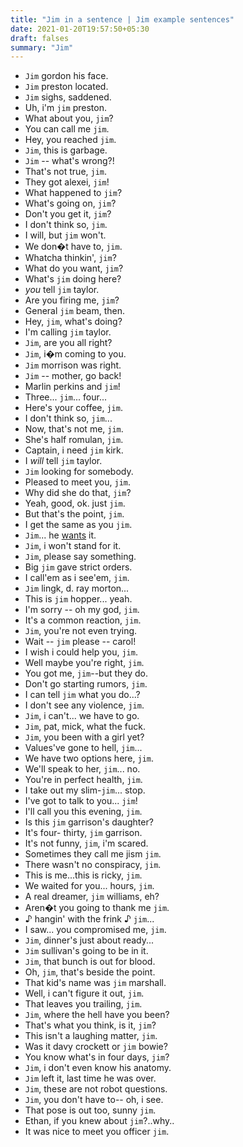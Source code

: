 ```yaml
---
title: "Jim in a sentence | Jim example sentences"
date: 2021-01-20T19:57:50+05:30
draft: falses
summary: "Jim"
---
```

- `Jim` gordon his face.
- `Jim` preston located.
- `Jim` sighs, saddened.
- Uh, i'm `jim` preston.
- What about you, `jim`?
- You can call me `jim`.
- Hey, you reached `jim`.
- `Jim`, this is garbage.
- `Jim` -- what's wrong?!
- That's not true, `jim`.
- They got alexei, `jim`!
- What happened to `jim`?
- What's going on, `jim`?
- Don't you get it, `jim`?
- I don't think so, `jim`.
- I will, but `jim` won't.
- We don�t have to, `jim`.
- Whatcha thinkin', `jim`?
- What do you want, `jim`?
- What's `jim` doing here?
- *you* tell `jim` taylor.
- Are you firing me, `jim`?
- General `jim` beam, then.
- Hey, `jim`, what's doing?
- I'm calling `jim` taylor.
- `Jim`, are you all right?
- `Jim`, i�m coming to you.
- `Jim` morrison was right.
- `Jim` -- mother, go back!
- Marlin perkins and `jim`!
- Three... `jim`... four...
- Here's your coffee, `jim`.
- I don't think so, `jim`...
- Now, that's not me, `jim`.
- She's half romulan, `jim`.
- Captain, i need `jim` kirk.
- I *will* tell `jim` taylor.
- `Jim` looking for somebody.
- Pleased to meet you, `jim`.
- Why did she do that, `jim`?
- Yeah, good, ok. just `jim`.
- But that's the point, `jim`.
- I get the same as you `jim`.
- `Jim`... he <u>wants</u> it.
- `Jim`, i won't stand for it.
- `Jim`, please say something.
- Big `jim` gave strict orders.
- I call'em as i see'em, `jim`.
- `Jim` lingk, d. ray morton...
- This is `jim` hopper... yeah.
- I'm sorry -- oh my god, `jim`.
- It's a common reaction, `jim`.
- `Jim`, you're not even trying.
- Wait -- `jim` please -- carol!
- I wish i could help you, `jim`.
- Well maybe you're right, `jim`.
- You got me, `jim`--but they do.
- Don't go starting rumors, `jim`.
- I can tell `jim` what you do...?
- I don't see any violence, `jim`.
- `Jim`, i can't... we have to go.
- `Jim`, pat, mick, what the fuck.
- `Jim`, you been with a girl yet?
- Values've gone to hell, `jim`...
- We have two options here, `jim`.
- We'll speak to her, `jim`... no.
- You're in perfect health, `jim`.
- I take out my slim-`jim`... stop.
- I've got to talk to you... `jim`!
- I'll call you this evening, `jim`.
- Is this `jim` garrison's daughter?
- It's four- thirty, `jim` garrison.
- It's not funny, `jim`, i'm scared.
- Sometimes they call me jism `jim`.
- There wasn't no conspiracy, `jim`.
- This is me...this is ricky, `jim`.
- We waited for you... hours, `jim`.
- A real dreamer, `jim` williams, eh?
- Aren�t you going to thank me `jim`.
- ♪ hangin' with the frink ♪ `jim`...
- I saw... you compromised me, `jim`.
- `Jim`, dinner's just about ready...
- `Jim` sullivan's going to be in it.
- `Jim`, that bunch is out for blood.
- Oh, `jim`, that's beside the point.
- That kid's name was `jim` marshall.
- Well, i can't figure it out, `jim`.
- That leaves you trailing, `jim`.
- `Jim`, where the hell have you been?
- That's what you think, is it, `jim`?
- This isn't a laughing matter, `jim`.
- Was it davy crockett or `jim` bowie?
- You know what's in four days, `jim`?
- `Jim`, i don't even know his anatomy.
- `Jim` left it, last time he was over.
- `Jim`, these are not robot questions.
- `Jim`, you don't have to-- oh, i see.
- That pose is out too, sunny `jim`.
- Ethan, if you knew about `jim`?..why..
- It was nice to meet you officer `jim`.
                 

